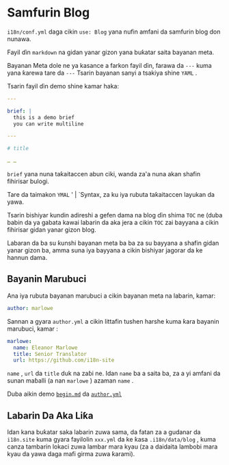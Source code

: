 # Samfurin Blog

`i18n/conf.yml` daga cikin `use: Blog` yana nufin amfani da samfurin blog don nunawa.

Fayil ɗin `markdown` na gidan yanar gizon yana buƙatar saita bayanan meta.

Bayanan Meta dole ne ya kasance a farkon fayil ɗin, farawa da `---` kuma yana ƙarewa tare da `---` Tsarin bayanan sanyi a tsakiya shine `YAML` .

Tsarin fayil ɗin demo shine kamar haka:

```yml
---

brief: |
  this is a demo brief
  you can write multiline

---

# title

… …
```

`brief` yana nuna taƙaitaccen abun ciki, wanda za'a nuna akan shafin fihirisar bulogi.

Tare da taimakon `YMAL` ' | `Syntax, za ku iya rubuta taƙaitaccen layukan da yawa.

Tsarin bishiyar kundin adireshi a gefen dama na blog ɗin shima `TOC` ne (duba babin da ya gabata kawai labarin da aka jera a cikin `TOC` zai bayyana a cikin fihirisar gidan yanar gizon blog.

Labaran da ba su ƙunshi bayanan meta ba ba za su bayyana a shafin gidan yanar gizon ba, amma suna iya bayyana a cikin bishiyar jagorar da ke hannun dama.

## Bayanin Marubuci

Ana iya rubuta bayanan marubuci a cikin bayanan meta na labarin, kamar:

```yml
author: marlowe
```

Sannan a gyara `author.yml` a cikin littafin tushen harshe kuma ƙara bayanin marubuci, kamar :

```yml
marlowe:
  name: Eleanor Marlowe
  title: Senior Translator
  url: https://github.com/i18n-site
```

`name` , `url` da `title` duk na zaɓi ne. Idan `name` ba a saita ba, za a yi amfani da sunan maɓalli (a nan `marlowe` ) azaman `name` .

Duba aikin demo [`begin.md`](https://github.com/i18n-site/demo.i18n.site/blob/main/en/blog/news/begin.md?plain=1) da [`author.yml`](https://github.com/i18n-site/demo.i18n.site/blob/main/en/author.yml)

## Labarin Da Aka Liƙa

Idan kana buƙatar saka labarin zuwa sama, da fatan za a gudanar da `i18n.site` kuma gyara fayilolin `xxx.yml` da ke ƙasa `.i18n/data/blog` , kuma canza tambarin lokaci zuwa lambar mara kyau (za a daidaita lambobi mara kyau da yawa daga mafi girma zuwa ƙarami).